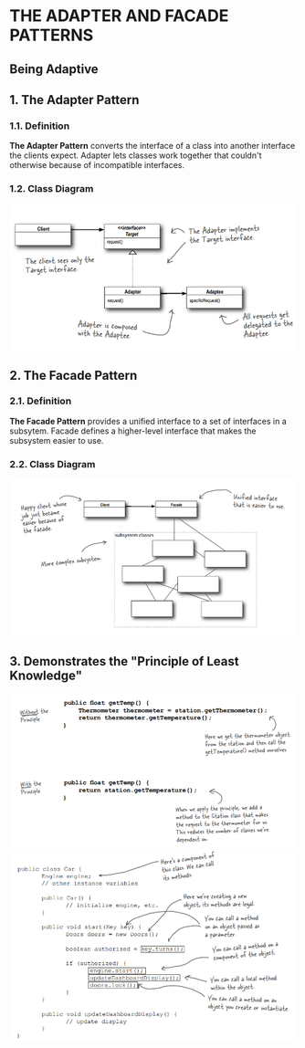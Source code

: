 # THE ADAPTER AND FACADE PATTERNS
## Being Adaptive
## 1. The Adapter Pattern
### 1.1. Definition

**The Adapter Pattern** converts the interface of a class into another interface the clients expect. Adapter lets classes work together that couldn't otherwise because of incompatible interfaces.

### 1.2. Class Diagram
![The Adapter Pattern](../.doc/07-adapter-pattern.png)

## 2. The Facade Pattern
### 2.1. Definition

**The Facade Pattern** provides a unified interface to a set of interfaces in a subsytem. Facade defines a higher-level interface that makes the subsystem easier to use.

### 2.2. Class Diagram
![The Facade Pattern](../.doc/07-facade-pattern.png)

## 3. Demonstrates the "Principle of Least Knowledge"
![Principle of Least Knowledge](../.doc/07-principle-of-least-knowledge-1.png)
![Principle of Least Knowledge](../.doc/07-principle-of-least-knowledge-2.png)
